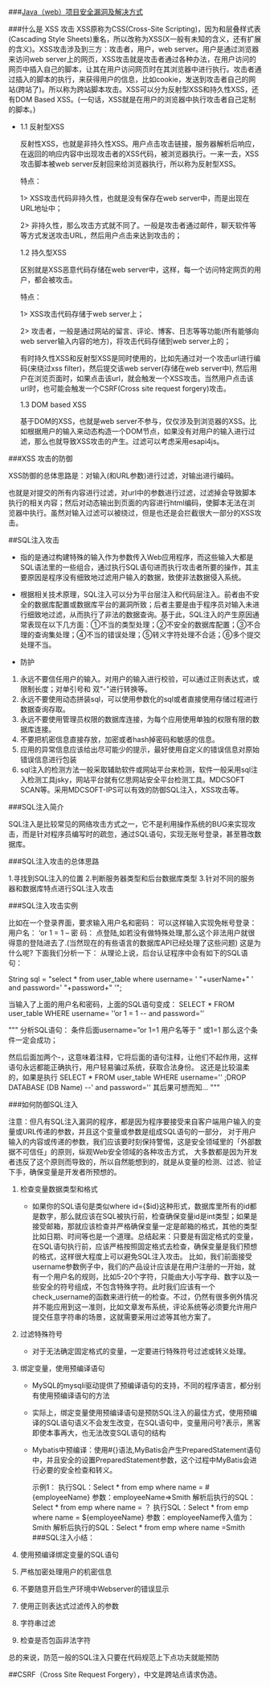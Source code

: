 ###[Java（web）项目安全漏洞及解决方式](https://blog.csdn.net/s1547823103/article/details/80297006)

###什么是 XSS 攻击
XSS原称为CSS(Cross-Site Scripting)，因为和层叠样式表(Cascading Style Sheets)重名，所以改称为XSS(X一般有未知的含义，还有扩展的含义)。XSS攻击涉及到三方：攻击者，用户，web server。用户是通过浏览器来访问web server上的网页，XSS攻击就是攻击者通过各种办法，在用户访问的网页中插入自己的脚本，让其在用户访问网页时在其浏览器中进行执行。攻击者通过插入的脚本的执行，来获得用户的信息，比如cookie，发送到攻击者自己的网站(跨站了)。所以称为跨站脚本攻击。XSS可以分为反射型XSS和持久性XSS，还有DOM Based XSS。(一句话，XSS就是在用户的浏览器中执行攻击者自己定制的脚本。)

- 1.1 反射型XSS
  
  反射性XSS，也就是非持久性XSS。用户点击攻击链接，服务器解析后响应，在返回的响应内容中出现攻击者的XSS代码，被浏览器执行。一来一去，XSS攻击脚本被web server反射回来给浏览器执行，所以称为反射型XSS。
  
  特点：
  
  1> XSS攻击代码非持久性，也就是没有保存在web server中，而是出现在URL地址中；
  
  2> 非持久性，那么攻击方式就不同了。一般是攻击者通过邮件，聊天软件等等方式发送攻击URL，然后用户点击来达到攻击的；
  
  1.2 持久型XSS
  
  区别就是XSS恶意代码存储在web server中，这样，每一个访问特定网页的用户，都会被攻击。
  
  特点：
  
  1> XSS攻击代码存储于web server上；
  
  2> 攻击者，一般是通过网站的留言、评论、博客、日志等等功能(所有能够向web server输入内容的地方)，将攻击代码存储到web server上的；
  
  有时持久性XSS和反射型XSS是同时使用的，比如先通过对一个攻击url进行编码(来绕过xss filter)，然后提交该web server(存储在web server中), 然后用户在浏览页面时，如果点击该url，就会触发一个XSS攻击。当然用户点击该url时，也可能会触发一个CSRF(Cross site request forgery)攻击。
  
  1.3 DOM based XSS
  
  基于DOM的XSS，也就是web server不参与，仅仅涉及到浏览器的XSS。比如根据用户的输入来动态构造一个DOM节点，如果没有对用户的输入进行过滤，那么也就导致XSS攻击的产生。过滤可以考虑采用esapi4js。
  
###XSS 攻击的防御
   
   XSS防御的总体思路是：对输入(和URL参数)进行过滤，对输出进行编码。
   
   也就是对提交的所有内容进行过滤，对url中的参数进行过滤，过滤掉会导致脚本执行的相关内容；然后对动态输出到页面的内容进行html编码，使脚本无法在浏览器中执行。虽然对输入过滤可以被绕过，但是也还是会拦截很大一部分的XSS攻击。
  
  
##SQL注入攻击
- 指的是通过构建特殊的输入作为参数传入Web应用程序，而这些输入大都是SQL语法里的一些组合，通过执行SQL语句进而执行攻击者所要的操作，其主要原因是程序没有细致地过滤用户输入的数据，致使非法数据侵入系统。

- 根据相关技术原理，SQL注入可以分为平台层注入和代码层注入。前者由不安全的数据库配置或数据库平台的漏洞所致；后者主要是由于程序员对输入未进行细致地过滤，从而执行了非法的数据查询。基于此，SQL注入的产生原因通常表现在以下几方面：①不当的类型处理；②不安全的数据库配置；③不合理的查询集处理；④不当的错误处理；⑤转义字符处理不合适；⑥多个提交处理不当。 

- 防护
1. 永远不要信任用户的输入。对用户的输入进行校验，可以通过正则表达式，或限制长度；对单引号和
双"-"进行转换等。
2. 永远不要使用动态拼装sql，可以使用参数化的sql或者直接使用存储过程进行数据查询存取。
3. 永远不要使用管理员权限的数据库连接，为每个应用使用单独的权限有限的数据库连接。
4. 不要把机密信息直接存放，加密或者hash掉密码和敏感的信息。
5. 应用的异常信息应该给出尽可能少的提示，最好使用自定义的错误信息对原始错误信息进行包装
6. sql注入的检测方法一般采取辅助软件或网站平台来检测，软件一般采用sql注入检测工具jsky，网站平台就有亿思网站安全平台检测工具。MDCSOFT SCAN等。采用MDCSOFT-IPS可以有效的防御SQL注入，XSS攻击等。

###SQL注入简介

SQL注入是比较常见的网络攻击方式之一，它不是利用操作系统的BUG来实现攻击，而是针对程序员编写时的疏忽，通过SQL语句，实现无账号登录，甚至篡改数据库。

###SQL注入攻击的总体思路

1.寻找到SQL注入的位置
2.判断服务器类型和后台数据库类型
3.针对不同的服务器和数据库特点进行SQL注入攻击

###SQL注入攻击实例

比如在一个登录界面，要求输入用户名和密码：
可以这样输入实现免帐号登录：
用户名： ‘or 1 = 1 –
密 码：
点登陆,如若没有做特殊处理,那么这个非法用户就很得意的登陆进去了.(当然现在的有些语言的数据库API已经处理了这些问题)
这是为什么呢? 下面我们分析一下：
从理论上说，后台认证程序中会有如下的SQL语句：

String sql = "select * from user_table where username=
' "+userName+" ' and password=' "+password+" '";

当输入了上面的用户名和密码，上面的SQL语句变成：
SELECT * FROM user_table WHERE username=
'’or 1 = 1 -- and password='’

"""
分析SQL语句：
条件后面username=”or 1=1 用户名等于 ” 或1=1 那么这个条件一定会成功；

然后后面加两个-，这意味着注释，它将后面的语句注释，让他们不起作用，这样语句永远都能正确执行，用户轻易骗过系统，获取合法身份。
这还是比较温柔的，如果是执行
SELECT * FROM user_table WHERE
username='' ;DROP DATABASE (DB Name) --' and password=''
其后果可想而知…
"""

###如何防御SQL注入

注意：但凡有SQL注入漏洞的程序，都是因为程序要接受来自客户端用户输入的变量或URL传递的参数，并且这个变量或参数是组成SQL语句的一部分，
对于用户输入的内容或传递的参数，我们应该要时刻保持警惕，这是安全领域里的「外部数据不可信任」的原则，纵观Web安全领域的各种攻击方式，
大多数都是因为开发者违反了这个原则而导致的，所以自然能想到的，就是从变量的检测、过滤、验证下手，确保变量是开发者所预想的。

1. 检查变量数据类型和格式

    - 如果你的SQL语句是类似where id={$id}这种形式，数据库里所有的id都是数字，那么就应该在SQL被执行前，检查确保变量id是int类型；如果是接受邮箱，那就应该检查并严格确保变量一定是邮箱的格式，其他的类型比如日期、时间等也是一个道理。总结起来：只要是有固定格式的变量，在SQL语句执行前，应该严格按照固定格式去检查，确保变量是我们预想的格式，这样很大程度上可以避免SQL注入攻击。
比如，我们前面接受username参数例子中，我们的产品设计应该是在用户注册的一开始，就有一个用户名的规则，比如5-20个字符，只能由大小写字母、数字以及一些安全的符号组成，不包含特殊字符。此时我们应该有一个check_username的函数来进行统一的检查。不过，仍然有很多例外情况并不能应用到这一准则，比如文章发布系统，评论系统等必须要允许用户提交任意字符串的场景，这就需要采用过滤等其他方案了。

2. 过滤特殊符号

    - 对于无法确定固定格式的变量，一定要进行特殊符号过滤或转义处理。

3. 绑定变量，使用预编译语句

    - MySQL的mysqli驱动提供了预编译语句的支持，不同的程序语言，都分别有使用预编译语句的方法

    - 实际上，绑定变量使用预编译语句是预防SQL注入的最佳方式，使用预编译的SQL语句语义不会发生改变，在SQL语句中，变量用问号?表示，黑客即使本事再大，也无法改变SQL语句的结构

    - Mybatis中预编译：使用#{}语法,MyBatis会产生PreparedStatement语句中，并且安全的设置PreparedStatement参数，这个过程中MyBatis会进行必要的安全检查和转义。
      
      示例1：
      执行SQL：Select * from emp where name = #{employeeName}
      参数：employeeName=>Smith
      解析后执行的SQL：Select * from emp where name = ？
      执行SQL：Select * from emp where name = ${employeeName}
      参数：employeeName传入值为：Smith
      解析后执行的SQL：Select * from emp where name =Smith
###SQL注入小结：

1. 使用预编译绑定变量的SQL语句
2. 严格加密处理用户的机密信息
3. 不要随意开启生产环境中Webserver的错误显示
4. 使用正则表达式过滤传入的参数
5. 字符串过滤
6. 检查是否包函非法字符

总的来说，防范一般的SQL注入只要在代码规范上下点功夫就能预防

##CSRF（Cross Site Request Forgery），中文是跨站点请求伪造。
[](https://www.cnblogs.com/lovesong/p/5233195.html)

